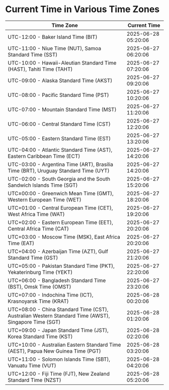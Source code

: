 # Current Time in Various Time Zones

| Time Zone | Current Time |
|-----------|--------------|
| UTC-12:00 - Baker Island Time (BIT) | 2025-06-28 05:20:06 |
| UTC-11:00 - Niue Time (NUT), Samoa Standard Time (SST) | 2025-06-27 06:20:06 |
| UTC-10:00 - Hawaii-Aleutian Standard Time (HAST), Tahiti Time (TAHT) | 2025-06-27 07:20:06 |
| UTC-09:00 - Alaska Standard Time (AKST) | 2025-06-27 09:20:06 |
| UTC-08:00 - Pacific Standard Time (PST) | 2025-06-27 10:20:06 |
| UTC-07:00 - Mountain Standard Time (MST) | 2025-06-27 11:20:06 |
| UTC-06:00 - Central Standard Time (CST) | 2025-06-27 12:20:06 |
| UTC-05:00 - Eastern Standard Time (EST) | 2025-06-27 13:20:06 |
| UTC-04:00 - Atlantic Standard Time (AST), Eastern Caribbean Time (ECT) | 2025-06-27 14:20:06 |
| UTC-03:00 - Argentina Time (ART), Brasília Time (BRT), Uruguay Standard Time (UYT) | 2025-06-27 14:20:06 |
| UTC-02:00 - South Georgia and the South Sandwich Islands Time (SGT) | 2025-06-27 15:20:06 |
| UTC±00:00 - Greenwich Mean Time (GMT), Western European Time (WET) | 2025-06-27 18:20:06 |
| UTC+01:00 - Central European Time (CET), West Africa Time (WAT) | 2025-06-27 19:20:06 |
| UTC+02:00 - Eastern European Time (EET), Central Africa Time (CAT) | 2025-06-27 20:20:06 |
| UTC+03:00 - Moscow Time (MSK), East Africa Time (EAT) | 2025-06-27 20:20:06 |
| UTC+04:00 - Azerbaijan Time (AZT), Gulf Standard Time (GST) | 2025-06-27 21:20:06 |
| UTC+05:00 - Pakistan Standard Time (PKT), Yekaterinburg Time (YEKT) | 2025-06-27 22:20:06 |
| UTC+06:00 - Bangladesh Standard Time (BST), Omsk Time (OMST) | 2025-06-27 23:20:06 |
| UTC+07:00 - Indochina Time (ICT), Krasnoyarsk Time (KRAT) | 2025-06-28 00:20:06 |
| UTC+08:00 - China Standard Time (CST), Australian Western Standard Time (AWST), Singapore Time (SGT) | 2025-06-28 01:20:06 |
| UTC+09:00 - Japan Standard Time (JST), Korea Standard Time (KST) | 2025-06-28 02:20:06 |
| UTC+10:00 - Australian Eastern Standard Time (AEST), Papua New Guinea Time (PGT) | 2025-06-28 03:20:06 |
| UTC+11:00 - Solomon Islands Time (SBT), Vanuatu Time (VUT) | 2025-06-28 04:20:06 |
| UTC+12:00 - Fiji Time (FJT), New Zealand Standard Time (NZST) | 2025-06-28 05:20:06 |
